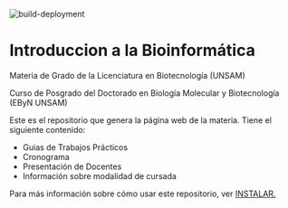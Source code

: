 ![build-deployment](https://github.com/bioinformatica-iib/introduccion_bioinformatica/actions/workflows/pages/pages-build-deployment/badge.svg)

# Introduccion a la Bioinformática

Materia de Grado de la Licenciatura en Biotecnología (UNSAM)

Curso de Posgrado del Doctorado en Biología Molecular y Biotecnología (EByN UNSAM)

Este es el repositorio que genera la página web de la materia. Tiene el siguiente contenido:

 * Guias de Trabajos Prácticos
 * Cronograma
 * Presentación de Docentes
 * Información sobre modalidad de cursada


Para más información sobre cómo usar este repositorio, ver [INSTALAR.](HOWTO/INSTALAR.md)
   

